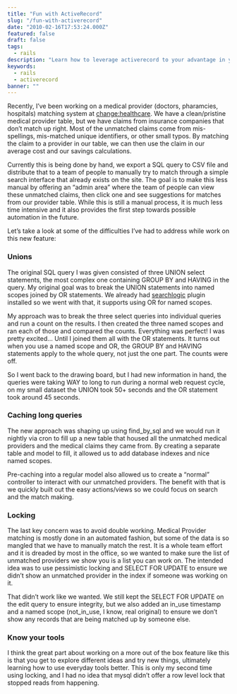 ```yaml
---
title: "Fun with ActiveRecord"
slug: "/fun-with-activerecord"
date: "2010-02-16T17:53:24.000Z"
featured: false
draft: false
tags:
  - rails
description: "Learn how to leverage activerecord to your advantage in your rails app"
keywords:
  - rails
  - activerecord
banner: ""
---
```


Recently, I’ve been working on a medical provider (doctors, pharamcies,
hospitals) matching system at
[change:healthcare](https://www.changehealthcare.com). We have a
clean/pristine medical provider table, but we have claims from insurance
companies that don’t match up right. Most of the unmatched claims come
from mis-spellings, mis-matched unique identifiers, or other small
typos. By matching the claim to a provider in our table, we can then use
the claim in our average cost and our savings calculations.

Currently this is being done by hand, we export a SQL query to CSV file
and distribute that to a team of people to manually try to match through
a simple search interface that already exists on the site. The goal is
to make this less manual by offering an “admin area” where the team of
people can view these unmatched claims, then click one and see
suggestions for matches from our provider table. While this is still a
manual process, it is much less time intensive and it also provides the
first step towards possible automation in the future.

Let’s take a look at some of the difficulties I’ve had to address while
work on this new feature:

### Unions

The original SQL query I was given consisted of three UNION select
statements, the most complex one containing GROUP BY and HAVING in the
query. My original goal was to break the UNION statements into named
scopes joined by OR statements. We already had
[searchlogic](http://rdoc.info/projects/binarylogic/searchlogic) plugin
installed so we went with that, it supports using OR for named scopes.

My approach was to break the three select queries into individual
queries and run a count on the results. I then created the three named
scopes and ran each of those and compared the counts. Everything was
perfect! I was pretty excited… Until I joined them all with the OR
statements. It turns out when you use a named scope and OR, the GROUP BY
and HAVING statements apply to the whole query, not just the one part.
The counts were off.

So I went back to the drawing board, but I had new information in hand,
the queries were taking WAY to long to run during a normal web request
cycle, on my small dataset the UNION took 50+ seconds and the OR
statement took around 45 seconds.

### Caching long queries

The new approach was shaping up using find\_by\_sql and we would run it
nightly via cron to fill up a new table that housed all the unmatched
medical providers and the medical claims they came from. By creating a
separate table and model to fill, it allowed us to add database indexes
and nice named scopes.

Pre-caching into a regular model also allowed us to create a “normal”
controller to interact with our unmatched providers. The benefit with
that is we quickly built out the easy actions/views so we could focus on
search and the match making.

### Locking

The last key concern was to avoid double working. Medical Provider
matching is mostly done in an automated fashion, but some of the data is
so mangled that we have to manually match the rest. It is a whole team
effort and it is dreaded by most in the office, so we wanted to make
sure the list of unmatched providers we show you is a list you can work
on. The intended idea was to use pessimistic locking and SELECT FOR
UPDATE to ensure we didn’t show an unmatched provider in the index if
someone was working on it.

That didn’t work like we wanted. We still kept the SELECT FOR UPDATE on
the edit query to ensure integrity, but we also added an in\_use
timestamp and a named scope (not\_in\_use, I know, real original) to
ensure we don’t show any records that are being matched up by someone
else.

### Know your tools

I think the great part about working on a more out of the box feature
like this is that you get to explore different ideas and try new things,
ultimately learning how to use everyday tools better. This is only my
second time using locking, and I had no idea that mysql didn’t offer a
row level lock that stopped reads from happening.

